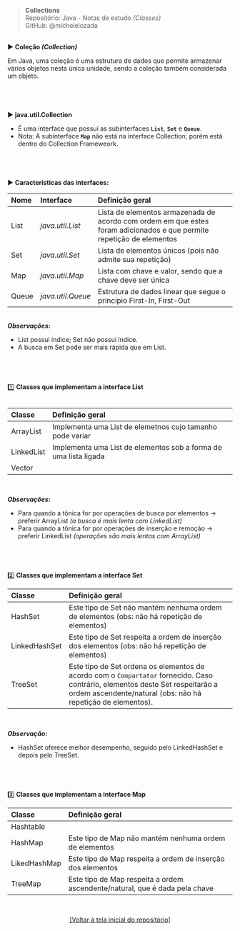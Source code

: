 > **Collections**     
> Repositório: Java - Notas de estudo *(Classes)*    
> GitHub: @michelelozada
&nbsp;
     
&nbsp;       
:arrow_forward: **Coleção *(Collection)***    

 Em Java, uma coleção é uma estrutura de dados que permite armazenar vários objetos nesta única unidade, sendo a coleção também considerada um objeto.  
 
<h1></h1>
&nbsp; 

:arrow_forward: **java.util.Collection**   

 - É uma interface que possui as subinterfaces **`List`**, **`Set`** e **`Queue`**.  
 - Nota: A subinterface **`Map`** não está na interface Collection; porém está dentro do Collection Frameweork.  
 
 <h1></h1>
 &nbsp; 
 
:arrow_forward: **Características das interfaces:**   

| Nome  | Interface         | Definição geral
| :---  | :---              | :---
| List  | *java.util.List*  | Lista de elementos armazenada de acordo com ordem em que estes foram adicionados e que permite repetição de elementos
| Set   | *java.util.Set*   | Lista de elementos únicos (pois não admite sua repetição)
| Map   | *java.util.Map*   | Lista com chave e valor, sendo que a chave deve ser única  
| Queue | *java.util.Queue* | Estrutura de dados linear que segue o princípio First-In, First-Out

&nbsp;   
***Observações:***    
 - List possui índice; Set não possui índice.  
 - A busca em Set pode ser mais rápida que em List.  
 
 <h1></h1>
 &nbsp;    
 
:one: **Classes que implementam a interface List**    	
&nbsp; 

| Classe     | Definição geral |
| :---       | :---            |
| ArrayList  | Implementa uma List de elemetnos cujo tamanho pode variar | 
| LinkedList | Implementa uma List de elementos sob a forma de uma lista ligada |
| Vector     |  | 

&nbsp;  

***Observações:***    
 - Para quando a tônica for por operações de busca por elementos -> preferir ArrayList *(a busca é mais lenta com LinkedList)*  
 - Para quando a tônica for por operações de inserção e remoção -> preferir LinkedList *(operações são mais lentas com ArrayList)*  

<h1></h1>
&nbsp;    
 
:two: **Classes que implementam a interface Set**
&nbsp; 

| Classe        | Definição geral |
| :---          | :---            |
| HashSet       | Este tipo de Set não mantém nenhuma ordem de elementos (obs: não há repetição de elementos)  
| LinkedHashSet | Este tipo de Set respeita a ordem de inserção dos elementos (obs: não há repetição de elementos)    
| TreeSet       | Este tipo de Set ordena os elementos de acordo com o `Compartator` fornecido. Caso contrário, elementos deste Set respeitarão a ordem ascendente/natural (obs: não há repetição de elementos).      

&nbsp; 
   
***Observação:***    
 - HashSet oferece melhor desempenho, seguido pelo LinkedHashSet e depois pelo TreeSet.  
 
<h1></h1>
&nbsp;    

:three: **Classes que implementam a interface Map** 
&nbsp; 

| Classe        | Definição geral |
| :---          | :---            |
| Hashtable     |   
| HashMap       | Este tipo de Map não mantém nenhuma ordem de elementos 
| LikedHashMap  | Este tipo de Map respeita a ordem de inserção dos elementos
| TreeMap	    | Este tipo de Map respeita a ordem ascendente/natural, que é dada pela chave  

&nbsp;

<div align="center">
<a href="https://github.com/michelelozada/Java-Study-Notes">[Voltar à tela inicial do repositório]</a>
</div>